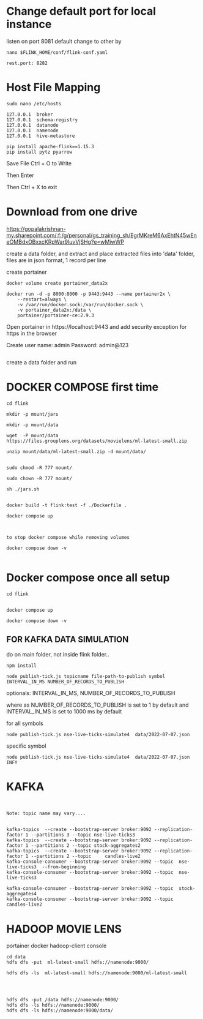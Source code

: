 # Change default port for local instance

listen on port 8081 default change to other by 

```
nano $FLINK_HOME/conf/flink-conf.yaml 
```


```
rest.port: 8282
```


# Host File Mapping

```
sudo nano /etc/hosts
```


```
127.0.0.1  broker
127.0.0.1  schema-registry
127.0.0.1  datanode
127.0.0.1  namenode
127.0.0.1  hive-metastore

```

```
pip install apache-flink==1.15.3
pip install pytz pyarrow 
```

Save File  Ctrl + O   to Write

Then Enter

Then Ctrl + X to exit



# Download from one drive

https://gopalakrishnan-my.sharepoint.com/:f:/g/personal/gs_training_sh/EgrMKreM6AxEhtN45wEneOMBdxOBxxcKRpWar9luvVjSHg?e=wMiwWP

create a data folder, 
and extract and place extracted files into  'data' folder, files are in json format, 1 record per line

create portainer 


```
docker volume create portainer_data2x

docker run -d -p 8000:8000 -p 9443:9443 --name portainer2x \
    --restart=always \
    -v /var/run/docker.sock:/var/run/docker.sock \
    -v portainer_data2x:/data \
    portainer/portainer-ce:2.9.3

```

Open portainer in https://localhost:9443 and add security exception for https in the browser

Create user name: admin
Password: admin@123

```

```



create a data folder and run

# DOCKER COMPOSE first time

```
cd flink 

mkdir -p mount/jars

mkdir -p mount/data

wget  -P mount/data  https://files.grouplens.org/datasets/movielens/ml-latest-small.zip

unzip mount/data/ml-latest-small.zip -d mount/data/


sudo chmod -R 777 mount/

sudo chown -R 777 mount/

sh ./jars.sh


docker build -t flink:test -f ./Dockerfile .

docker compose up 



to stop docker compose while removing volumes

docker compose down -v 


```

# Docker compose once all setup 

```
cd flink


docker compose up 

docker compose down -v 
```

## FOR KAFKA DATA SIMULATION

do on main folder, not inside flink folder..


```
npm install 
```

```
node publish-tick.js topicname file-path-to-publish symbol   INTERVAL_IN_MS NUMBER_OF_RECORDS_TO_PUBLISH
```

optionals: INTERVAL_IN_MS,  NUMBER_OF_RECORDS_TO_PUBLISH

where as NUMBER_OF_RECORDS_TO_PUBLISH is set to 1 by default and INTERVAL_IN_MS is set to 1000 ms by default


for all symbols

```
node publish-tick.js nse-live-ticks-simulate4  data/2022-07-07.json
```

specific symbol

```
node publish-tick.js nse-live-ticks-simulate4  data/2022-07-07.json INFY
```


# KAFKA 

```


Note: topic name may vary....


kafka-topics  --create --bootstrap-server broker:9092 --replication-factor 1 --partitions 3 --topic nse-live-ticks3
kafka-topics  --create --bootstrap-server broker:9092 --replication-factor 1 --partitions 2 --topic stock-aggregates2
kafka-topics  --create --bootstrap-server broker:9092 --replication-factor 1 --partitions 2 --topic     candles-live2
kafka-console-consumer --bootstrap-server broker:9092 --topic  nse-live-ticks3  --from-beginning
kafka-console-consumer --bootstrap-server broker:9092 --topic  nse-live-ticks3  

kafka-console-consumer --bootstrap-server broker:9092 --topic  stock-aggregates4
kafka-console-consumer --bootstrap-server broker:9092 --topic  candles-live2

```

# HADOOP MOVIE LENS

portainer docker hadoop-client console


```
cd data
hdfs dfs -put  ml-latest-small hdfs://namenode:9000/ 

hdfs dfs -ls  ml-latest-small hdfs://namenode:9000/ml-latest-small




```

```
hdfs dfs -put /data hdfs://namenode:9000/
hdfs dfs -ls hdfs://namenode:9000/
hdfs dfs -ls hdfs://namenode:9000/data/

```